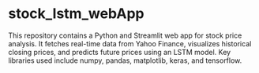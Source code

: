 # stock_lstm_webApp
This repository contains a Python and Streamlit web app for stock price analysis. It fetches real-time data from Yahoo Finance, visualizes historical closing prices, and predicts future prices using an LSTM model. Key libraries used include numpy, pandas, matplotlib, keras, and tensorflow.
